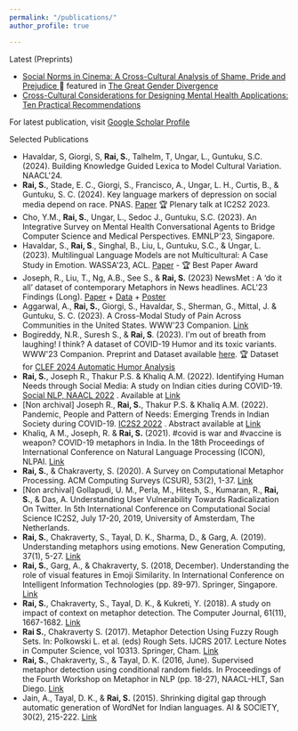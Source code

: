 ```yaml
---
permalink: "/publications/"
author_profile: true

---
```


Latest (Preprints)

* <a href = "https://arxiv.org/abs/2402.11333"> Social Norms in Cinema: A Cross-Cultural Analysis of Shame, Pride and Prejudice </a> 📰 featured in <a href = "https://www.ggd.world/p/what-do-hollywood-and-bollywood-regard"> The Great Gender Divergence </a>
* <a href = "https://osf.io/s4ed6/?view_only=60e283ff40034b22a13385edbfd07cf6"> Cross-Cultural Considerations for Designing Mental Health Applications: Ten Practical Recommendations </a>

For latest publication, visit [Google Scholar Profile](https://scholar.google.com/citations?hl=en&user=C-gi0v8AAAAJ&view_op=list_works&sortby=pubdate)

Selected Publications

* Havaldar, S, Giorgi, S, **Rai, S.**, Talhelm, T, Ungar, L., Guntuku, S.C. (2024). Building Knowledge Guided Lexica to Model Cultural Variation. NAACL'24.
* **Rai, S.**, Stade, E. C., Giorgi, S., Francisco, A., Ungar, L. H., Curtis, B., & Guntuku, S. C. (2024). Key language markers of depression on social media depend on race. PNAS. <a href = "https://www.pnas.org/doi/10.1073/pnas.2319837121"> Paper</a> 🏆 Plenary talk at IC2S2 2023.
* Cho, Y.M., **Rai, S.**, Ungar, L., Sedoc J., Guntuku, S.C. (2023). An Integrative Survey on Mental Health Conversational Agents to Bridge Computer Science and Medical Perspectives. EMNLP'23, Singapore. 
* Havaldar, S., **Rai, S**.,  Singhal, B., Liu, L, Guntuku, S.C., & Ungar, L. (2023). Multilingual Language Models are not Multicultural: A Case Study in Emotion.  WASSA'23, ACL.   <a href = "https://aclanthology.org/2023.wassa-1.19/"> Paper</a> - 🏆 Best Paper Award
* Joseph, R., Liu, T., Ng, A.B., See S., & **Rai, S.** (2023) NewsMet : A ‘do it all’ dataset of contemporary Metaphors in News headlines.  ACL'23 Findings (Long). <a href = "https://aclanthology.org/2023.findings-acl.641/"> Paper</a> + <a href = "https://github.com/AxleBlaze3/NewsMet_Metaphor_Dataset"> Data</a> +  <a href="{{ site.baseurl }}/_pages/newsmet_poster/" target="_blank" > Poster</a> 
* Aggarwal, A., **Rai, S.**, Giorgi, S., Havaldar, S., Sherman, G., Mittal, J. & Guntuku, S. C. (2023). A Cross-Modal Study of Pain Across Communities in the United States.  WWW'23 Companion. [Link](https://doi.org/10.1145/3543873.3587642)
*  Bogireddy, N.R., Suresh S., & **Rai, S**. (2023). I'm out of breath from laughing! I think?  A dataset of COVID-19 Humor and its toxic variants. WWW'23 Companion. Preprint and Dataset available  <a href="https://github.com/smritae01/Covid19_Humor" target="_blank">here</a>. 🏆 Dataset for <a href = "https://clef2024.imag.fr/index.php?page=Pages/lab_pages/joker.html"> CLEF 2024 Automatic Humor Analysis</a>
*  **Rai, S.**, Joseph R., Thakur P.S. & Khaliq A.M. (2022). Identifying Human Needs through Social Media: A study on Indian cities during COVID-19. <a href="https://sites.google.com/view/socialnlp2022/" target="_blank">Social NLP,  NAACL 2022</a> . Available at <a href="https://aclanthology.org/2022.socialnlp-1.6/" target="_blank">Link</a> 
*  [Non archival] Joseph R., **Rai, S.**,  Thakur P.S. & Khaliq A.M. (2022). Pandemic, People and Pattern of Needs: Emerging Trends in Indian Society during COVID-19.  <a href="https://boothuchicagocaai.wixsite.com/website-2" target="_blank">IC2S2 2022</a> . Abstract available at <a href="https://www.researchgate.net/publication/360726177_Pandemic_People_and_Pattern_of_Needs_Emerging_Trends_in_Indian_Society_during_COVID-19" target="_blank">Link</a> 
* Khaliq, A M., Joseph, R. & **Rai, S.** (2021). #covid is war and #vaccine is weapon? COVID-19 metaphors in India. In the 18th Proceedings of International Conference on Natural Language Processing (ICON), NLPAI.  <a href="https://aclanthology.org/2021.icon-main.52/" target="_blank">Link</a> 
* **Rai, S.**, & Chakraverty, S. (2020). A Survey on Computational Metaphor Processing. ACM Computing Surveys (CSUR), 53(2), 1-37. <a href="https://doi.org/10.1145/3373265" target="_blank">Link</a>
* [Non archival] Gollapudi, U. M., Perla, M., Hitesh, S., Kumaran, R., **Rai, S.**, & Das, A. Understanding User Vulnerability Towards Radicalization On Twitter. In 5th International Conference on Computational Social Science IC2S2, July 17-20, 2019, University of Amsterdam, The Netherlands. 
* **Rai, S.**, Chakraverty, S., Tayal, D. K., Sharma, D., & Garg, A. (2019). Understanding metaphors using emotions. New Generation Computing, 37(1), 5-27.  <a href="http://doi.org/10.1007/s00354-018-0045-3" target="_blank">Link</a>
* **Rai, S.**, Garg, A., & Chakraverty, S. (2018, December). Understanding the role of visual features in Emoji Similarity. In International Conference on Intelligent Information Technologies (pp. 89-97). Springer, Singapore.  <a href="http://doi.org/10.1007/978-981-13-3582-2_7" target="_blank">Link</a>
* **Rai, S.**, Chakraverty, S., Tayal, D. K., & Kukreti, Y. (2018). A study on impact of context on metaphor detection. The Computer Journal, 61(11), 1667-1682.  <a href="https://doi.org/10.1093/comjnl/bxy032" target="_blank">Link</a>
* **Rai S.**, Chakraverty S. (2017). Metaphor Detection Using Fuzzy Rough Sets. In: Polkowski L. et al. (eds) Rough Sets. IJCRS 2017. Lecture Notes in Computer Science, vol 10313. Springer, Cham.  <a href="https://doi.org/10.1007/978-3-319-60837-2_23" target="_blank">Link</a>
* **Rai, S.**, Chakraverty, S., & Tayal, D. K. (2016, June). Supervised metaphor detection using conditional random fields. In Proceedings of the Fourth Workshop on Metaphor in NLP (pp. 18-27), NAACL-HLT, San Diego.  <a href="https://www.aclweb.org/anthology/W16-1103.pdf" target="_blank">Link</a>
* Jain, A., Tayal, D. K., & **Rai, S.** (2015). Shrinking digital gap through automatic generation of WordNet for Indian languages. AI & SOCIETY, 30(2), 215-222.  <a href="https://doi.org/10.1007/s00146-014-0548-5" target="_blank">Link</a>
